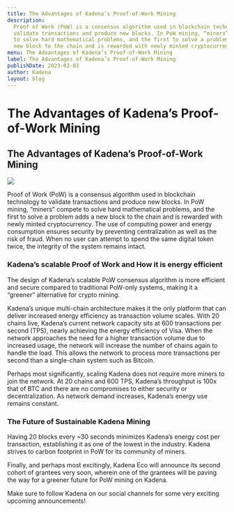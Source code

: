 ```yaml
---
title: The Advantages of Kadena’s Proof-of-Work Mining
description:
  Proof of Work (PoW) is a consensus algorithm used in blockchain technology to
  validate transactions and produce new blocks. In PoW mining, “miners” compete
  to solve hard mathematical problems, and the first to solve a problem adds a
  new block to the chain and is rewarded with newly minted cryptocurrency.
menu: The Advantages of Kadena’s Proof-of-Work Mining
label: The Advantages of Kadena’s Proof-of-Work Mining
publishDate: 2023-02-03
author: Kadena
layout: blog
---
```


# The Advantages of Kadena’s Proof-of-Work Mining

## The Advantages of Kadena’s Proof-of-Work Mining

![](/assets/blog/1_P58JAVT4RuGQg7ozeEtdKg.webp)

Proof of Work (PoW) is a consensus algorithm used in blockchain technology to
validate transactions and produce new blocks. In PoW mining, “miners” compete to
solve hard mathematical problems, and the first to solve a problem adds a new
block to the chain and is rewarded with newly minted cryptocurrency. The use of
computing power and energy consumption ensures security by preventing
centralization as well as the risk of fraud. When no user can attempt to spend
the same digital token twice, the integrity of the system remains intact.

### Kadena’s scalable Proof of Work and How it is energy efficient

The design of Kadena’s scalable PoW consensus algorithm is more efficient and
secure compared to traditional PoW-only systems, making it a “greener”
alternative for crypto mining.

Kadena’s unique multi-chain architecture makes it the only platform that can
deliver increased energy efficiency as transaction volume scales. With 20 chains
live, Kadena’s current network capacity sits at 600 transactions per second
(TPS), nearly achieving the energy efficiency of Visa. When the network
approaches the need for a higher transaction volume due to increased usage, the
network will increase the number of chains again to handle the load. This allows
the network to process more transactions per second than a single-chain system
such as Bitcoin.

Perhaps most significantly, scaling Kadena does not require more miners to join
the network. At 20 chains and 600 TPS, Kadena’s throughput is 100x that of BTC
and there are no compromises to either security or decentralization. As network
demand increases, Kadena’s energy use remains constant.

### The Future of Sustainable Kadena Mining

Having 20 blocks every ~30 seconds minimizes Kadena’s energy cost per
transaction, establishing it as one of the lowest in the industry. Kadena
strives to carbon footprint in PoW for its community of miners.

Finally, and perhaps most excitingly, Kadena Eco will announce its second cohort
of grantees very soon, wherein one of the grantees will be paving the way for a
greener future for PoW mining on Kadena.

Make sure to follow Kadena on our social channels for some very exciting
upcoming announcements!
